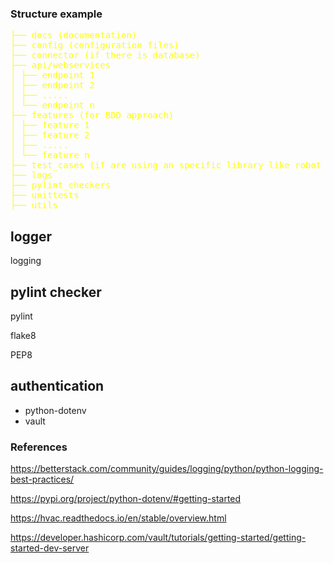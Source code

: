 

### Structure example
<pre style="color:yellow">
├── docs (documentation)
├── config (configuration files)
├── connector (if there is database)
├── api/webservices
│ ├── endpoint 1
│ ├── endpoint 2
│ ├── .....
│ └── endpoint n
├── features (for BDD approach)
│ ├── feature 1
│ ├── feature 2
│ ├── .....
│ └── feature n
├── test_cases (if are using an specific library like robot framework)
├── logs
├── pylint_checkers
├── unittests
├── utils
</pre>

## logger
logging
## pylint checker

pylint

flake8 

PEP8

## authentication
 * python-dotenv
 * vault

### References

https://betterstack.com/community/guides/logging/python/python-logging-best-practices/

https://pypi.org/project/python-dotenv/#getting-started

https://hvac.readthedocs.io/en/stable/overview.html

https://developer.hashicorp.com/vault/tutorials/getting-started/getting-started-dev-server